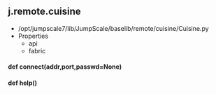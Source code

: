 ## j.remote.cuisine

- /opt/jumpscale7/lib/JumpScale/baselib/remote/cuisine/Cuisine.py
- Properties
    - api
    - fabric

#### def connect(addr,port,passwd=None) 

    

#### def help() 

    

